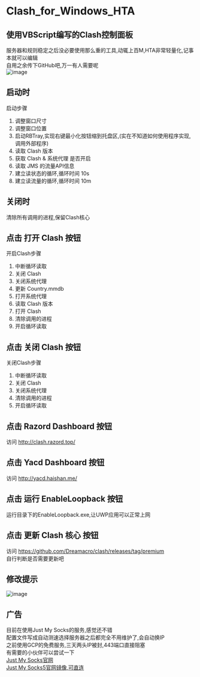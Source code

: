 # Clash_for_Windows_HTA
## 使用VBScript编写的Clash控制面板<br>
服务器和规则稳定之后没必要使用那么重的工具,动辄上百M,HTA非常轻量化,记事本就可以编辑<br>
自用之余传下GitHub吧,万一有人需要呢<br>
![image](https://github.com/Amaury-GitHub/Clash_for_Windows_HTA/blob/main/README_IMG/IMG1.png)<br>
## 启动时<br>
启动步骤<br>
1. 调整窗口尺寸
2. 调整窗口位置
3. 启动RBTray,实现右键最小化按钮缩到托盘区,(实在不知道如何使用程序实现,调用外部程序)
4. 读取 Clash 版本
5. 获取  Clash & 系统代理 是否开启
6. 读取 JMS 的流量API信息
7. 建立读状态的循环,循环时间 10s
8. 建立读流量的循环,循环时间 10m
## 关闭时<br>
清除所有调用的进程,保留Clash核心<br>
## 点击 打开 Clash 按钮<br>
开启Clash步骤<br>
1. 中断循环读取
2. 关闭 Clash
3. 关闭系统代理
4. 更新 Country.mmdb
5. 打开系统代理
6. 读取 Clash 版本
7. 打开 Clash
8. 清除调用的进程
9. 开启循环读取
## 点击 关闭 Clash 按钮<br>
关闭Clash步骤<br>
1. 中断循环读取
2. 关闭 Clash
3. 关闭系统代理
4. 清除调用的进程
5. 开启循环读取
## 点击 Razord Dashboard 按钮<br>
访问 http://clash.razord.top/
## 点击 Yacd Dashboard 按钮<br>
访问 http://yacd.haishan.me/
## 点击 运行 EnableLoopback 按钮<br>
运行目录下的EnableLoopback.exe,让UWP应用可以正常上网
## 点击 更新 Clash 核心 按钮<br>
访问 https://github.com/Dreamacro/clash/releases/tag/premium<br>
自行判断是否需要更新吧
## 修改提示<br>
![image](https://github.com/Amaury-GitHub/Clash_for_Windows_HTA/blob/main/README_IMG/IMG2.png)<br>
## 广告<br>
目前在使用Just My Socks的服务,感觉还不错<br>
配置文件写成自动测速选择服务器之后都完全不用维护了,会自动换IP<br>
之前使用GCP的免费服务,三天两头IP被封,443端口直接阻塞<br>
有需要的小伙伴可以尝试一下<br>
[Just My Socks官网](https://justmysocks.net/members/aff.php?aff=15760)<br>
[Just My Socks5官网镜像,可直连](https://justmysocks5.net/members/aff.php?aff=15760)

